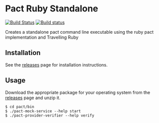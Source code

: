 # Pact Ruby Standalone

[![Build Status](https://travis-ci.org/pact-foundation/pact-ruby-standalone.svg?branch=master)](https://travis-ci.org/pact-foundation/pact-ruby-standalone)
 [![Build status](https://ci.appveyor.com/api/projects/status/32ci5o2kikr46kg9?svg=true)](https://ci.appveyor.com/project/MichelBoudreau/pact-ruby-standalone-windows-test)

Creates a standalone pact command line executable using the ruby pact implementation and Travelling Ruby

## Installation

See the [releases][releases] page for installation instructions.

## Usage

Download the appropriate package for your operating system from the [releases][releases] page and unzip it.

    $ cd pact/bin
    $ ./pact-mock-service --help start
    $ ./pact-provider-verifier --help verify

[releases]: https://github.com/pact-foundation/pact-ruby-standalone/releases
